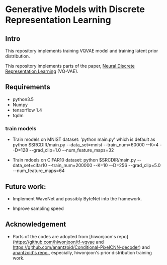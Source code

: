 # Generative Models with Discrete Representation Learning


## Intro

This repository implements training VQVAE model and training latent prior distribution.

This repository implements parts of the paper, [Neural Discrete Representation Learning](https://arxiv.org/abs/1711.00937) (VQ-VAE).


## Requirements
- python3.5
- Numpy
- tensorflow 1.4
- tqdm



### train models

- Train models on MNIST dataset: 'python main.py'
which is default as 
python $SRCDIR/main.py --data_set=mnist --train_num=60000 --K=4 --D=128 --grad_clip=1.0 --num_feature_maps=32

- Train mdoels on CIFAR10 dataset: 
python $SRCDIR/main.py --data_set=cifar10 --train_num=200000 --K=10 --D=256 --grad_clip=5.0 --num_feature_maps=64



## Future work: 

- Implement WaveNet and possibly ByteNet into the framework.

- Improve sampling speed



## Acknowledgement
- Parts of the codes are adopted from [hiwonjoon's repo](https://github.com/hiwonjoon/tf-vqvae and https://github.com/anantzoid/Conditional-PixelCNN-decoder) and [anantzoid's repo.](https://github.com/anantzoid/Conditional-PixelCNN-decoder), especially, hiwonjoon's prior distribution training work. 
